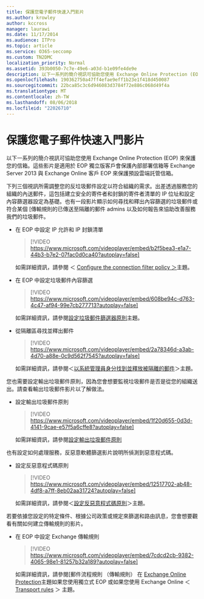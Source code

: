 ```yaml
---
title: 保護您電子郵件快速入門影片
ms.author: krowley
author: kccross
manager: laurawi
ms.date: 11/17/2014
ms.audience: ITPro
ms.topic: article
ms.service: O365-seccomp
ms.custom: TN2DMC
localization_priority: Normal
ms.assetid: 393b0050-7c7e-49e6-a03d-b1e09fe4de9e
description: 以下一系列的簡介視訊可協助您使用 Exchange Online Protection (EOP) 來保護您的信箱。這些影片是適用於 EOP 獨立版客戶會保護內部部署信箱等 Exchange Server 2013 與 Exchange Online 客戶 EOP 來保護預設雲端託管信箱。
ms.openlocfilehash: 190362750a47ff4efae9eff1b23e1f418d450087
ms.sourcegitcommit: 22bca85c3c6d946083d3784f72e886c068d49f4a
ms.translationtype: MT
ms.contentlocale: zh-TW
ms.lasthandoff: 08/06/2018
ms.locfileid: "22026710"
---
```

# <a name="videos-for-getting-started-with-protecting-your-email"></a>保護您電子郵件快速入門影片

以下一系列的簡介視訊可協助您使用 Exchange Online Protection (EOP) 來保護您的信箱。這些影片是適用於 EOP 獨立版客戶會保護內部部署信箱等 Exchange Server 2013 與 Exchange Online 客戶 EOP 來保護預設雲端託管信箱。 
  
下列三個視訊所需調整您的反垃圾郵件設定以符合組織的需求。出差透過服務您的組織的內送郵件，這包括建立安全的寄件者和封鎖的寄件者清單的 IP 位址和設定內容篩選器設定為基礎。也有一段影片顯示如何尋找和釋出內容篩選的垃圾郵件或符合某個 [傳輸規則的已傳送至隔離的郵件 admins 以及如何報告來協助改善服務我們的垃圾郵件。
  
- 在 EOP 中設定 IP 允許和 IP 封鎖清單
    > [!VIDEO https://www.microsoft.com/videoplayer/embed/b2f5bea3-e1a7-44b3-b7e2-07fac0d0ca40?autoplay=false]
  
    如需詳細資訊，請參閱 ＜ [Configure the connection filter policy ＞](configure-the-connection-filter-policy.md)主題。 
    
- 在 EOP 中設定垃圾郵件內容篩選
    > [!VIDEO https://www.microsoft.com/videoplayer/embed/608be94c-d763-4c47-af94-99e7cb277713?autoplay=false]
  
    如需詳細資訊，請參閱[設定垃圾郵件篩選器原則](configure-your-spam-filter-policies.md)主題。 
    
- 從隔離區尋找並釋出郵件
    > [!VIDEO https://www.microsoft.com/videoplayer/embed/2a78346d-a3ab-4d70-a88e-0c9d562f7545?autoplay=false]
  
    如需詳細資訊，請參閱＜[以系統管理員身分找到並釋放被隔離的郵件](find-and-release-quarantined-messages-as-an-administrator.md)＞主題。 
    
您也需要設定輸出垃圾郵件原則，因為您會想要監視垃圾郵件是否是從您的組織送出。請查看輸出垃圾郵件影片以了解做法。
  
- 設定輸出垃圾郵件原則
    > [!VIDEO https://www.microsoft.com/videoplayer/embed/1f20d655-0d3d-4141-9cae-e57f5a6cffe8?autoplay=false]
  
    如需詳細資訊，請參閱[設定輸出垃圾郵件原則](configure-the-outbound-spam-policy.md)
    
也有設定如何處理服務，反惡意軟體篩選影片說明所偵測到惡意程式碼。
  
- 設定反惡意程式碼原則
    > [!VIDEO https://www.microsoft.com/videoplayer/embed/12517702-ab48-4df8-a7ff-8eb02aa31724?autoplay=false]
  
    如需詳細資訊，請參閱＜[設定反惡意程式碼原則](configure-anti-malware-policies.md)＞主題。 
    
若要依據您設定的特定條件、根據公司政策或規定來篩選和路由訊息，您會想要觀看有關如何建立傳輸規則的影片。
  
- 在 EOP 中設定 Exchange 傳輸規則
    > [!VIDEO https://www.microsoft.com/videoplayer/embed/7cdcd2cb-9382-4065-98e1-81257b32a189?autoplay=false]
  
    如需詳細資訊，請參閱[郵件流程規則 （傳輸規則） 在 [Exchange Online Protection](eop/mail-flow-rules-transport-rules-0.md)主題如果您使用獨立式 EOP 或如果您使用 Exchange Online ＜ [Transport rules](http://technet.microsoft.com/library/743bd525-0ca2-426d-b76c-b4a052bc8886.aspx) ＞ 主題。 
    

